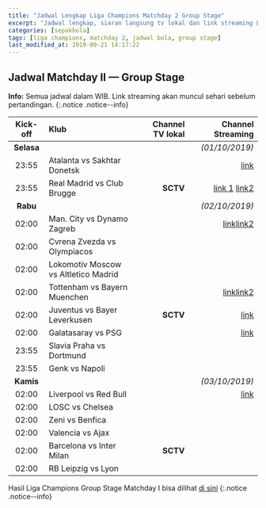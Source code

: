```yaml
---
title: "Jadwal Lengkap Liga Champions Matchday 2 Group Stage"
excerpt: "Jadwal lengkap, siaran langsung tv lokal dan link streaming Liga Champions Matchday 2 Group stage" 
categories: [sepakbola]
tags: [liga champions, matchday 2, jadwal bola, group stage]
last_modified_at: 2019-09-21 14:17:22
---
```


## Jadwal Matchday II — Group Stage

**Info:** Semua jadwal dalam WIB. Link streaming akan muncul sehari sebelum pertandingan.
{:.notice .notice--info}

|Kick-off|Klub|Channel TV lokal|Channel Streaming|
|:---:|:---|---:|---:|
|**Selasa**|||_(01/10/2019)_|
|23:55|Atalanta vs Sakhtar Donetsk||[link](https://live.istimiwir/atal-sakht)|
|23:55|Real Madrid vs Club Brugge|**SCTV**|[link 1](https://live.istimiwir/rmad-brug) [link2](https://live.istimiwir/rmad-brug-en)|
|**Rabu**|||_(02/10/2019)_|
|02:00|Man. City vs Dynamo Zagreb||[link](https://live.istimiwir/mci-dynamo)[link2](https://live.istimiwir/mci-dynamo-en)|
|02:00|Cvrena Zvezda vs Olympiacos|||
|02:00|Lokomotiv Moscow vs Altletico Madrid|||
|02:00|Tottenham vs Bayern Muenchen||[link](https://live.istimiwir/tot-munchen)[link2](https://live.istimiwir/tot-munchen-en)|
|02:00|Juventus vs Bayer Leverkusen|**SCTV**|[link](https://live.istimiwir/juv-bayer)|
|02:00|Galatasaray vs PSG||[link](https://live.istimiwir/galat-psg)|
|23:55|Slavia Praha vs Dortmund|||
|23:55|Genk vs Napoli|||
|**Kamis**|||_(03/10/2019)_|
|02:00|Liverpool vs Red Bull||[link](/liverpool)|
|02:00|LOSC vs Chelsea|||
|02:00|Zeni vs Benfica|||
|02:00|Valencia vs Ajax|||
|02:00|Barcelona vs Inter Milan|**SCTV**||
|02:00|RB Leipzig vs Lyon|||

Hasil Liga Champions Group Stage Matchday I bisa dilihat [di sini](/sepakbola/jadwal-liga-champions-matchday-1-group/)
{:.notice .notice--info}

